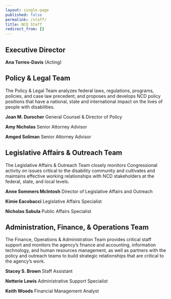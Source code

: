 ```yaml
---
layout: single-page
published: false
permalink: /staff/
title: NCD Staff
redirect_from: []
---
```




## Executive Director

**Ana Torres-Davis**
(Acting)


## Policy & Legal Team

The Policy & Legal Team analyzes federal laws, regulations, programs, policies, and case law precedent; and proposes and develops NCD policy positions that have a national, state and international impact on the lives of people with disabilities.

**Joan M. Durocher**
General Counsel & Director of Policy

**Amy Nicholas**
Senior Attorney Advisor

**Amged Soliman**
Senior Attorney Advisor



## Legislative Affairs & Outreach Team

The Legislative Affairs & Outreach Team closely monitors Congressional activity on issues critical to the disability community and cultivates and maintains effective working relationships with NCD stakeholders at the federal, state, and local levels.

**Anne Sommers McIntosh**
Director of Legislative Affairs and Outreach


**Kimie Eacobacci**
Legislative Affairs Specialist

**Nicholas Sabula**
Public Affairs Specialist

## Administration, Finance, & Operations Team

The Finance, Operations & Administration Team provides critical staff support and monitors the agency’s finance and accounting, information technology, and human resources management, as well as partners with the policy and outreach teams to build strategic relationships that are critical to the agency’s work.


**Stacey S. Brown**
Staff Assistant

**​Netterie Lewis**
Administrative Support Specialist

**Keith Woods**
Financial Management Analyst
